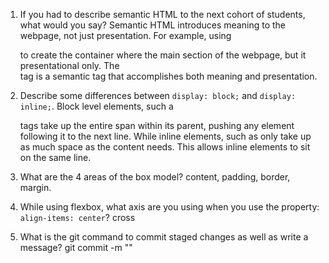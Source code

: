 1. If you had to describe semantic HTML to the next cohort of students, what would you say? Semantic HTML introduces meaning to the webpage, not just presentation. For example, using <div> to create the container where the main section of the webpage, but it presentational only. The <main> tag is a semantic tag that accomplishes both meaning and presentation.

2. Describe some differences between `display: block;` and `display: inline;`. Block level elements, such a <p> tags take up the entire span within its parent, pushing any element following it to the next line. While inline elements, such as <span> only take up as much space as the content needs. This allows inline elements to sit on the same line.

3. What are the 4 areas of the box model? content, padding, border, margin.

4. While using flexbox, what axis are you using when you use the property: `align-items: center`? cross

5. What is the git command to commit staged changes as well as write a message? git commit -m ""
